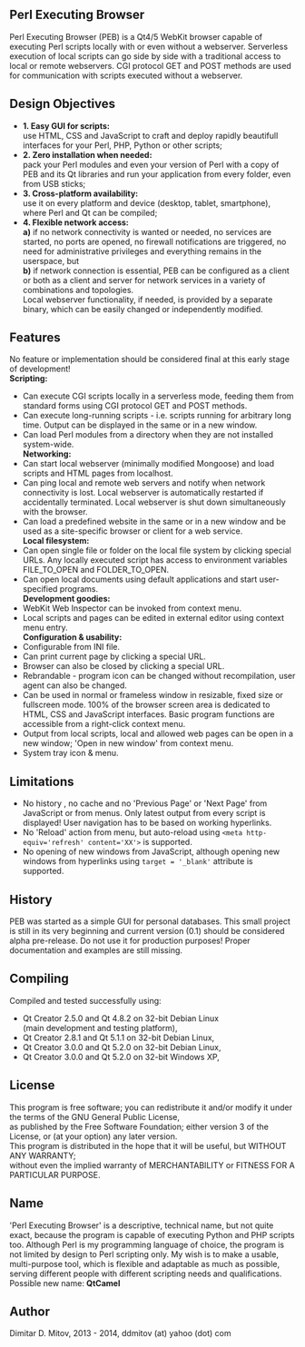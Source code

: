   
Perl Executing Browser  
----------------------------------------------------------------------------------------
  
Perl Executing Browser (PEB) is a Qt4/5 WebKit browser capable of executing Perl scripts locally with or even without a webserver. Serverless execution of local scripts can go side by side with a traditional access to local or remote webservers. CGI protocol GET and POST methods are used for communication with scripts executed without a webserver.  
  
Design Objectives
----------------------------------------------------------------------------------------
  
* **1. Easy GUI for scripts:**  
    use HTML, CSS and JavaScript to craft and deploy rapidly beautifull interfaces for your Perl, PHP, Python or other scripts;  
* **2. Zero installation when needed:**  
    pack your Perl modules and even your version of Perl with a copy of PEB and its Qt libraries and run your application from every folder, even from USB sticks;  
* **3. Cross-platform availability:**  
    use it on every platform and device (desktop, tablet, smartphone), where Perl and Qt can be compiled;  
* **4. Flexible network access:**  
    **a)** if no network connectivity is wanted or needed, no services are started, no ports are opened, no firewall notifications are triggered, no need for administrative privileges and everything remains in the userspace, but  
    **b)** if network connection is essential, PEB can be configured as a client or both as a client and server for network services in a variety of combinations and topologies.  
    Local webserver functionality, if needed, is provided by a separate binary, which can be easily changed or independently modified.  
  
Features
----------------------------------------------------------------------------------------
  
No feature or implementation should be considered final at this early stage of development!  
**Scripting:**  
* Can execute CGI scripts locally in a serverless mode, feeding them from standard forms using CGI protocol GET and POST methods.  
* Can execute long-running scripts - i.e. scripts running for arbitrary long time. Output can be displayed in the same or in a new window.  
* Can load Perl modules from a directory when they are not installed system-wide.  
**Networking:**  
* Can start local webserver (minimally modified Mongoose) and load scripts and HTML pages from localhost.  
* Can ping local and remote web servers and notify when network connectivity is lost. Local webserver is automatically restarted if accidentally terminated. Local webserver is shut down simultaneously with the browser.  
* Can load a predefined website in the same or in a new window and be used as a site-specific browser or client for a web service.  
**Local filesystem:**  
* Can open single file or folder on the local file system by clicking special URLs. Any locally executed script has access to environment variables FILE_TO_OPEN and FOLDER_TO_OPEN.  
* Can open local documents using default applications and start user-specified programs.  
**Development goodies:**  
* WebKit Web Inspector can be invoked from context menu.  
* Local scripts and pages can be edited in external editor using context menu entry.  
**Configuration & usability:**  
* Configurable from INI file.  
* Can print current page by clicking a special URL.  
* Browser can also be closed by clicking a special URL.  
* Rebrandable - program icon can be changed without recompilation, user agent can also be changed.  
* Can be used in normal or frameless window in resizable, fixed size or fullscreen mode. 100% of the browser screen area is dedicated to HTML, CSS and JavaScript interfaces. Basic program functions are accessible from a right-click context menu.  
* Output from local scripts, local and allowed web pages can be open in a new window; 'Open in new window' from context menu.  
* System tray icon & menu.  
  
Limitations
----------------------------------------------------------------------------------------
  
* No history , no cache and no 'Previous Page' or 'Next Page' from JavaScript or from menus. Only latest output from every script is displayed! User navigation has to be based on working hyperlinks.  
* No 'Reload' action from menu, but auto-reload using ``` <meta http-equiv='refresh' content='XX'> ``` is supported.  
* No opening of new windows from JavaScript, although opening new windows from hyperlinks using ``` target = '_blank' ``` attribute is supported.  
  
History
----------------------------------------------------------------------------------------
  
PEB was started as a simple GUI for personal databases. This small project is still in its very beginning and current version (0.1) should be considered alpha pre-release. Do not use it for production purposes! Proper documentation and examples are still missing.  
  
Compiling
----------------------------------------------------------------------------------------
  
Compiled and tested successfully using:  
* Qt Creator 2.5.0 and Qt 4.8.2 on 32-bit Debian Linux  
(main development and testing platform),  
* Qt Creator 2.8.1 and Qt 5.1.1 on 32-bit Debian Linux,  
* Qt Creator 3.0.0 and Qt 5.2.0 on 32-bit Debian Linux,  
* Qt Creator 3.0.0 and Qt 5.2.0 on 32-bit Windows XP,  
  
License
----------------------------------------------------------------------------------------
  
This program is free software; you can redistribute it and/or modify it under the terms of the GNU General Public License,  
as published by the Free Software Foundation; either version 3 of the License, or (at your option) any later version.  
This program is distributed in the hope that it will be useful, but WITHOUT ANY WARRANTY;  
without even the implied warranty of MERCHANTABILITY or FITNESS FOR A PARTICULAR PURPOSE.  
  
Name
----------------------------------------------------------------------------------------
  
'Perl Executing Browser' is a descriptive, technical name, but not quite exact, because the program is capable of executing Python and PHP scripts too. Although Perl is my programming language of choice, the program is not limited by design to Perl scripting only. My wish is to make a usable, multi-purpose tool, which is flexible and adaptable as much as possible, serving different people with different scripting needs and qualifications.  
Possible new name: **QtCamel**
  
Author
----------------------------------------------------------------------------------------
  
Dimitar D. Mitov, 2013 - 2014, ddmitov (at) yahoo (dot) com  
  